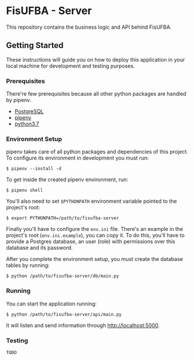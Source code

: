 # FisUFBA - Server

This repository contains the business logic and API behind FisUFBA.

## Getting Started

These instructions will guide you on how to deploy this application in
your local machine for development and testing purposes.<!-- See deployment-->
<!--for notes on how to deploy the project on a live system.-->

### Prerequisites

There're few prerequisites because all other python packages are handled
by pipenv.

- [PostgreSQL](https://www.postgresql.org/)
- [pipenv](https://docs.pipenv.org)
- [python3.7](https://www.python.org/downloads/release/python-370/)

### Environment Setup

pipenv takes care of all python packages and dependencies of this
project. To configure its environment in development you must run:

```
$ pipenv --install -d
```

To get inside the created pipenv environment, run:

```
$ pipenv shell
```

You'll also need to set `$PYTHONPATH` environment variable pointed to
the project's root:

```
$ export PYTHONPATH=/path/to/fisufba-server
```

Finally you'll have to configure the `env.ini` file. There's an example
in the project's root (`env.ini.example`), you can copy it. To do this,
you'll have to provide a Postgres database, an user (role) with
permissions over this database and its password.

After you complete the environment setup, you must create the database
tables by running:

```
$ python /path/to/fisufba-server/db/main.py
```

### Running

You can start the application running:

```
$ python /path/to/fisufba-server/api/main.py
```

It will listen and send information through
[http://localhost:5000](http://localhost:5000).

### Testing

```
TODO
```
